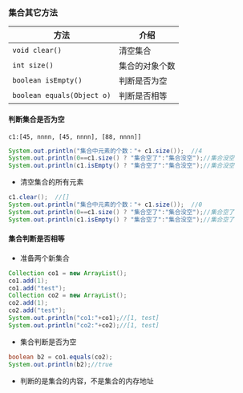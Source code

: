 ### 集合其它方法
|方法|介绍|
|---|---|
|`void clear()`|清空集合|
|`int size()`|集合的对象个数|
|`boolean isEmpty()`|判断是否为空|
|`boolean equals(Object o)`|判断是否相等|

#### 判断集合是否为空
`c1:[45, nnnn, [45, nnnn], [88, nnnn]]`
```java
System.out.println("集合中元素的个数："+ c1.size());  //4
System.out.println(0==c1.size() ? "集合空了":"集合没空");//集合没空  
System.out.println(c1.isEmpty() ? "集合空了":"集合没空");//集合没空  

```


- 清空集合的所有元素  
```java
c1.clear();  //[]
System.out.println("集合中元素的个数："+ c1.size());  //0
System.out.println(0==c1.size() ? "集合空了":"集合没空");//集合空了  
System.out.println(c1.isEmpty() ? "集合空了":"集合没空");//集合空了
```



#### 集合判断是否相等
- 准备两个新集合
```java
Collection co1 = new ArrayList();  
co1.add(1);  
co1.add("test");  
Collection co2 = new ArrayList();  
co2.add(1);  
co2.add("test");  
System.out.println("co1:"+co1);//[1, test]  
System.out.println("co2:"+co2);//[1, test]  

```

- 集合判断是否为空
```java
boolean b2 = co1.equals(co2);  
System.out.println(b2);//true
```
- 判断的是集合的内容，不是集合的内存地址